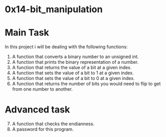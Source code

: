 # 0x14-bit_manipulation

# Main Task
In this project i will be dealing with the following functions:
1. A function that converts a binary number to an unsigned int.
2. A function that prints the binary representation of a number.
3. A function that returns the value of a bit at a given index.
4. A function that sets the value of a bit to 1 at a given index.
5. A function that sets the value of a bit to 0 at a given index.
6. A function that returns the number of bits you would need to flip to get from one number to another.
# Advanced task
7. A function that checks the endianness.
8. A password for this program.
